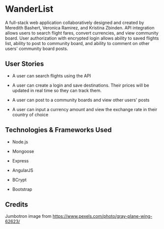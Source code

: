 # WanderList

A full-stack web application collaboratively designed and created by Meredith Bashert, Veronica Ramirez, and Kristina Zbinden. API integration allows users to search flight fares, convert currencies, and view community board. User authorization with encrypted login allows ability to saved flights list, ability to post to community board, and ability to comment on other users' community board posts.

## User Stories

* A user can search flights using the API

* A user can create a login and save destinations. Their prices will be updated in real time so they can track them.

* A user can post to a community boards and view other users' posts

* A user can input a currency amount and view the exchange rate in their country of choice

## Technologies & Frameworks Used

* Node.js

* Mongoose

* Express

* AngularJS

* BCrypt

* Bootstrap

## Credits

Jumbotron image from https://www.pexels.com/photo/gray-plane-wing-62623/
